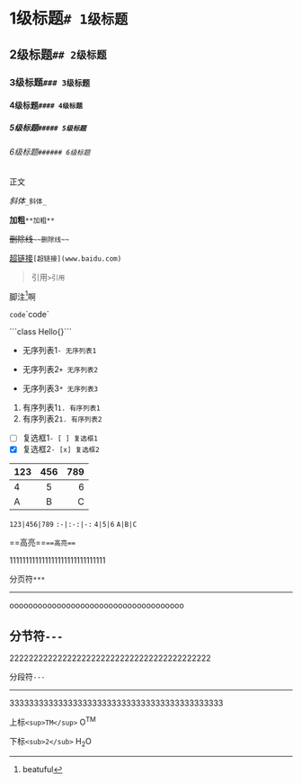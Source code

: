 # 1级标题`# 1级标题`

## 2级标题`## 2级标题`

### 3级标题`### 3级标题`

#### 4级标题`#### 4级标题`

##### 5级标题`##### 5级标题`

###### 6级标题`###### 6级标题`

正文

_斜体_`_斜体_`

**加粗**`**加粗**`

~~删除线~~`~~删除线~~`

[超链接](www.baidu.com)`[超链接](www.baidu.com)`

>引用`>引用`

脚注[^1]啊

`code`\`code`

\```class Hello{}```

- 无序列表1`- 无序列表1`

+ 无序列表2`+ 无序列表2`

* 无序列表3`* 无序列表3`

1. 有序列表1`1. 有序列表1`
1. 有序列表2`1. 有序列表2`

- [ ] 复选框1`- [ ] 复选框1`
- [x] 复选框2`- [x] 复选框2`

123|456|789
:-|:-:|-:
4|5|6
A|B|C

`123|456|789`
`:-|:-:|-:`
`4|5|6`
`A|B|C`

==高亮==`==高亮==`

111111111111111111111111111111

分页符`***`
***

ooooooooooooooooooooooooooooooooooooo

分节符`---`
---

222222222222222222222222222222222222222222

分段符`---`
___

33333333333333333333333333333333333333333333

上标`<sup>TM</sup>`
O<sup>TM</sup>

下标`<sub>2</sub>`
H<sub>2</sub>O

[^1]:beatuful




